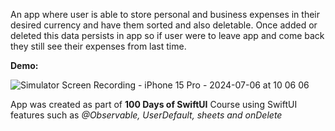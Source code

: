 An app where user is able to store personal and business expenses in their desired currency and have them sorted and also deletable. Once added or deleted this data persists in app so if user were to leave app and come back they still see their expenses from last time.

**Demo:**

![Simulator Screen Recording - iPhone 15 Pro - 2024-07-06 at 10 06 06](https://github.com/anthonycandelino/iExpense/assets/32252982/01bf745e-d3f0-461e-a56a-0426db1290c6)

App was created as part of **100 Days of SwiftUI** Course using SwiftUI features such as _@Observable, UserDefault, sheets and onDelete_ 

